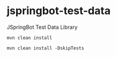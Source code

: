 # jspringbot-test-data
JSpringBot Test Data Library

`mvn clean install`

`mvn clean install -DskipTests`